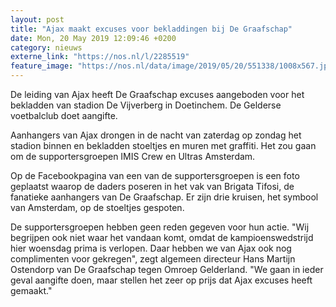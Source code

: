 ```yaml
---
layout: post
title: "Ajax maakt excuses voor bekladdingen bij De Graafschap"
date: Mon, 20 May 2019 12:09:46 +0200
category: nieuws
externe_link: "https://nos.nl/l/2285519"
feature_image: "https://nos.nl/data/image/2019/05/20/551338/1008x567.jpg"
---
```


<p>De leiding van Ajax heeft De Graafschap excuses aangeboden voor het bekladden van stadion De Vijverberg in Doetinchem. De Gelderse voetbalclub doet aangifte.</p>
<p>Aanhangers van Ajax drongen in de nacht van zaterdag op zondag het stadion binnen en bekladden stoeltjes en muren met graffiti. Het zou gaan om de supportersgroepen IMIS Crew en Ultras Amsterdam.</p>
<p>Op de Facebookpagina van een van de supportersgroepen is een foto geplaatst waarop de daders poseren in het vak van Brigata Tifosi, de fanatieke aanhangers van De Graafschap. Er zijn drie kruisen, het symbool van Amsterdam, op de stoeltjes gespoten.</p>
<p>De supportersgroepen hebben geen reden gegeven voor hun actie. "Wij begrijpen ook niet waar het vandaan komt, omdat de kampioenswedstrijd hier woensdag prima is verlopen. Daar hebben we van Ajax ook nog complimenten voor gekregen", zegt algemeen directeur Hans Martijn Ostendorp van De Graafschap tegen Omroep Gelderland. "We gaan in ieder geval aangifte doen, maar stellen het zeer op prijs dat Ajax excuses heeft gemaakt."</p>

